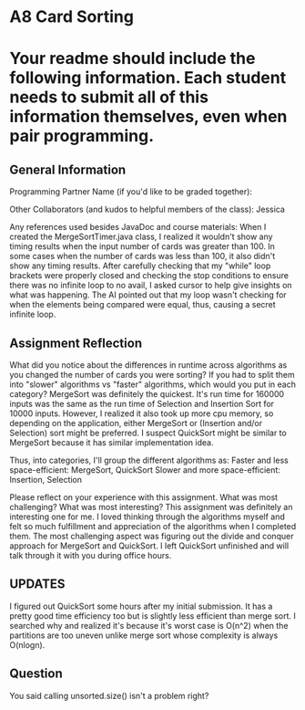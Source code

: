 # A8 Card Sorting

# Your readme should include the following information. Each student needs to submit all of this information themselves, even when pair programming. 

## General Information
Programming Partner Name (if you'd like to be graded together):

Other Collaborators (and kudos to helpful members of the class): Jessica

Any references used besides JavaDoc and course materials:
When I created the MergeSortTimer.java class, I realized it wouldn't show any timing results when the input number of cards was greater than 100. In some cases when the number of cards was less than 100, it also didn't show any timing results. After carefully checking that my "while" loop brackets were properly closed and checking the stop conditions to ensure there was no infinite loop to no avail, I asked cursor to help give insights on what was happening. The AI pointed out that my loop wasn't checking for when the elements being compared were equal, thus, causing a secret infinite loop. 

## Assignment Reflection

What did you notice about the differences in runtime across algorithms as you changed the number of cards you were sorting? If you had to split them into "slower" algorithms vs "faster" algorithms, which would you put in each category?
MergeSort was definitely the quickest. It's run time for 160000 inputs was the same as the run time of Selection and Insertion Sort for 10000 inputs. However, I realized it also took up more cpu memory, so depending on the application, either MergeSort or (Insertion and/or Selection) sort might be preferred. I suspect QuickSort might be similar to MergeSort because it has similar implementation idea. 

Thus, into categories, I'll group the different algorithms as:
Faster and less space-efficient: MergeSort, QuickSort
Slower and more space-efficient: Insertion, Selection

Please reflect on your experience with this assignment. What was most challenging? What was most interesting?
This assignment was definitely an interesting one for me. I loved thinking through the algorithms myself and felt so much fulfillment and appreciation of the algorithms when I completed them.
The most challenging aspect was figuring out the divide and conquer approach for MergeSort and QuickSort. I left QuickSort unfinished and will talk through it with you during office hours.


## UPDATES
I figured out QuickSort some hours after my initial submission. It has a pretty good time efficiency too but is slightly less efficient than merge sort. I searched why and realized it's because it's worst case is O(n^2) when the partitions are too uneven unlike merge sort whose complexity is always O(nlogn).

## Question
You said calling unsorted.size() isn't a problem right?